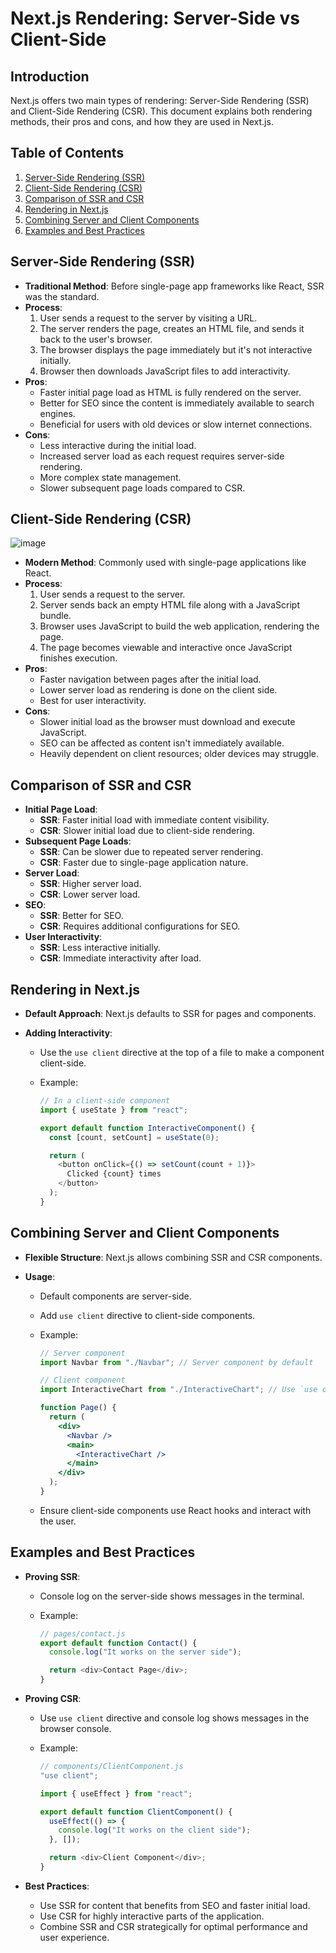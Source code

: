 # Next.js Rendering: Server-Side vs Client-Side

## Introduction

Next.js offers two main types of rendering: Server-Side Rendering (SSR) and Client-Side Rendering (CSR). This document explains both rendering methods, their pros and cons, and how they are used in Next.js.

## Table of Contents

1. [Server-Side Rendering (SSR)](#server-side-rendering-ssr)
2. [Client-Side Rendering (CSR)](#client-side-rendering-csr)
3. [Comparison of SSR and CSR](#comparison-of-ssr-and-csr)
4. [Rendering in Next.js](#rendering-in-nextjs)
5. [Combining Server and Client Components](#combining-server-and-client-components)
6. [Examples and Best Practices](#examples-and-best-practices)

## Server-Side Rendering (SSR)

- **Traditional Method**: Before single-page app frameworks like React, SSR was the standard.
- **Process**:
  1. User sends a request to the server by visiting a URL.
  2. The server renders the page, creates an HTML file, and sends it back to the user's browser.
  3. The browser displays the page immediately but it's not interactive initially.
  4. Browser then downloads JavaScript files to add interactivity.
- **Pros**:
  - Faster initial page load as HTML is fully rendered on the server.
  - Better for SEO since the content is immediately available to search engines.
  - Beneficial for users with old devices or slow internet connections.
- **Cons**:
  - Less interactive during the initial load.
  - Increased server load as each request requires server-side rendering.
  - More complex state management.
  - Slower subsequent page loads compared to CSR.

## Client-Side Rendering (CSR)

![image](https://github.com/SudirKrishnaaRS/next14-starter/assets/67383465/fa73f3a6-8133-438f-b592-1dacdf6120a4)


- **Modern Method**: Commonly used with single-page applications like React.
- **Process**:
  1. User sends a request to the server.
  2. Server sends back an empty HTML file along with a JavaScript bundle.
  3. Browser uses JavaScript to build the web application, rendering the page.
  4. The page becomes viewable and interactive once JavaScript finishes execution.
- **Pros**:
  - Faster navigation between pages after the initial load.
  - Lower server load as rendering is done on the client side.
  - Best for user interactivity.
- **Cons**:
  - Slower initial load as the browser must download and execute JavaScript.
  - SEO can be affected as content isn't immediately available.
  - Heavily dependent on client resources; older devices may struggle.

## Comparison of SSR and CSR

- **Initial Page Load**:
  - **SSR**: Faster initial load with immediate content visibility.
  - **CSR**: Slower initial load due to client-side rendering.
- **Subsequent Page Loads**:
  - **SSR**: Can be slower due to repeated server rendering.
  - **CSR**: Faster due to single-page application nature.
- **Server Load**:
  - **SSR**: Higher server load.
  - **CSR**: Lower server load.
- **SEO**:
  - **SSR**: Better for SEO.
  - **CSR**: Requires additional configurations for SEO.
- **User Interactivity**:
  - **SSR**: Less interactive initially.
  - **CSR**: Immediate interactivity after load.

## Rendering in Next.js

- **Default Approach**: Next.js defaults to SSR for pages and components.
- **Adding Interactivity**:

  - Use the `use client` directive at the top of a file to make a component client-side.
  - Example:

    ```javascript
    // In a client-side component
    import { useState } from "react";

    export default function InteractiveComponent() {
      const [count, setCount] = useState(0);

      return (
        <button onClick={() => setCount(count + 1)}>
          Clicked {count} times
        </button>
      );
    }
    ```

## Combining Server and Client Components

- **Flexible Structure**: Next.js allows combining SSR and CSR components.
- **Usage**:

  - Default components are server-side.
  - Add `use client` directive to client-side components.
  - Example:

    ```jsx
    // Server component
    import Navbar from "./Navbar"; // Server component by default

    // Client component
    import InteractiveChart from "./InteractiveChart"; // Use `use client` directive

    function Page() {
      return (
        <div>
          <Navbar />
          <main>
            <InteractiveChart />
          </main>
        </div>
      );
    }
    ```

  - Ensure client-side components use React hooks and interact with the user.

## Examples and Best Practices

- **Proving SSR**:

  - Console log on the server-side shows messages in the terminal.
  - Example:

    ```javascript
    // pages/contact.js
    export default function Contact() {
      console.log("It works on the server side");

      return <div>Contact Page</div>;
    }
    ```

- **Proving CSR**:

  - Use `use client` directive and console log shows messages in the browser console.
  - Example:

    ```javascript
    // components/ClientComponent.js
    "use client";

    import { useEffect } from "react";

    export default function ClientComponent() {
      useEffect(() => {
        console.log("It works on the client side");
      }, []);

      return <div>Client Component</div>;
    }
    ```

- **Best Practices**:
  - Use SSR for content that benefits from SEO and faster initial load.
  - Use CSR for highly interactive parts of the application.
  - Combine SSR and CSR strategically for optimal performance and user experience.
